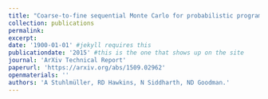 ```yaml
---
title: "Coarse-to-fine sequential Monte Carlo for probabilistic programs."
collection: publications
permalink: 
excerpt: 
date: '1900-01-01' #jekyll requires this 
publicationdate: '2015' #this is the one that shows up on the site
journal: 'ArXiv Technical Report'
paperurl: 'https://arxiv.org/abs/1509.02962'
openmaterials: ''
authors: 'A Stuhlmüller, RD Hawkins, N Siddharth, ND Goodman.'
---
```

